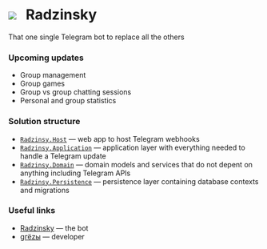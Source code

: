 # ![](https://i.imgur.com/jM8yQCt.png)  Radzinsky
That one single Telegram bot to replace all the others

### Upcoming updates
- Group management
- Group games
- Group vs group chatting sessions
- Personal and group statistics

### Solution structure
- [`Radzinsy.Host`](src/Radzinsky.Host) — web app to host Telegram webhooks
- [`Radzinsy.Application`](src/Radzinsky.Application) — application layer with everything needed to handle a Telegram update
- [`Radzinsy.Domain`](src/Radzinsky.Domain) — domain models and services that do not depent on anything including Telegram APIs
- [`Radzinsy.Persistence`](src/Radzinsky.Persistence) — persistence layer containing database contexts and migrations

### Useful links
- [Radzinsky](https://t.me/radzinsky_bot) — the bot
- [gгёzы](https://t.me/undrcrxwn) — developer
